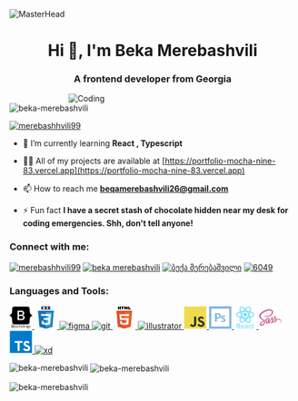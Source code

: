 ![MasterHead](https://www.trio.dev/hubfs/Imported_Blog_Media/dbc631c76245baabe08c31d016a94de2-2.jpg)
<h1 align="center">Hi 👋, I'm Beka Merebashvili</h1>
<h3 align="center">A frontend developer from Georgia</h3>
<img align="right" alt="Coding" width="400" src="https://camo.githubusercontent.com/5ddf73ad3a205111cf8c686f687fc216c2946a75005718c8da5b837ad9de78c9/68747470733a2f2f7468756d62732e6766796361742e636f6d2f4576696c4e657874446576696c666973682d736d616c6c2e676966">

<p align="left"> <img src="https://komarev.com/ghpvc/?username=beka-merebashvili&label=Profile%20views&color=0e75b6&style=flat" alt="beka-merebashvili" /> </p>

<p align="left"> <a href="https://twitter.com/merebashhvili99" target="blank"><img src="https://img.shields.io/twitter/follow/merebashhvili99?logo=twitter&style=for-the-badge" alt="merebashhvili99" /></a> </p>

- 🌱 I’m currently learning **React , Typescript**

- 👨‍💻 All of my projects are available at [https://portfolio-mocha-nine-83.vercel.app](https://portfolio-mocha-nine-83.vercel.app)

- 📫 How to reach me **beqamerebashvili26@gmail.com**

- ⚡ Fun fact **I have a secret stash of chocolate hidden near my desk for coding emergencies. Shh, don't tell anyone!**

<h3 align="left">Connect with me:</h3>
<p align="left">
<a href="https://twitter.com/merebashhvili99" target="blank"><img align="center" src="https://raw.githubusercontent.com/rahuldkjain/github-profile-readme-generator/master/src/images/icons/Social/twitter.svg" alt="merebashhvili99" height="30" width="40" /></a>
<a href="https://linkedin.com/in/beka merebashvili" target="blank"><img align="center" src="https://raw.githubusercontent.com/rahuldkjain/github-profile-readme-generator/master/src/images/icons/Social/linked-in-alt.svg" alt="beka merebashvili" height="30" width="40" /></a>
<a href="https://fb.com/ბექა მერებაშვილი" target="blank"><img align="center" src="https://raw.githubusercontent.com/rahuldkjain/github-profile-readme-generator/master/src/images/icons/Social/facebook.svg" alt="ბექა მერებაშვილი" height="30" width="40" /></a>
<a href="https://discord.gg/6049" target="blank"><img align="center" src="https://raw.githubusercontent.com/rahuldkjain/github-profile-readme-generator/master/src/images/icons/Social/discord.svg" alt="6049" height="30" width="40" /></a>
</p>

<h3 align="left">Languages and Tools:</h3>
<p align="left"> <a href="https://getbootstrap.com" target="_blank" rel="noreferrer"> <img src="https://raw.githubusercontent.com/devicons/devicon/master/icons/bootstrap/bootstrap-plain-wordmark.svg" alt="bootstrap" width="40" height="40"/> </a> <a href="https://www.w3schools.com/css/" target="_blank" rel="noreferrer"> <img src="https://raw.githubusercontent.com/devicons/devicon/master/icons/css3/css3-original-wordmark.svg" alt="css3" width="40" height="40"/> </a> <a href="https://www.figma.com/" target="_blank" rel="noreferrer"> <img src="https://www.vectorlogo.zone/logos/figma/figma-icon.svg" alt="figma" width="40" height="40"/> </a> <a href="https://git-scm.com/" target="_blank" rel="noreferrer"> <img src="https://www.vectorlogo.zone/logos/git-scm/git-scm-icon.svg" alt="git" width="40" height="40"/> </a> <a href="https://www.w3.org/html/" target="_blank" rel="noreferrer"> <img src="https://raw.githubusercontent.com/devicons/devicon/master/icons/html5/html5-original-wordmark.svg" alt="html5" width="40" height="40"/> </a> <a href="https://www.adobe.com/in/products/illustrator.html" target="_blank" rel="noreferrer"> <img src="https://www.vectorlogo.zone/logos/adobe_illustrator/adobe_illustrator-icon.svg" alt="illustrator" width="40" height="40"/> </a> <a href="https://developer.mozilla.org/en-US/docs/Web/JavaScript" target="_blank" rel="noreferrer"> <img src="https://raw.githubusercontent.com/devicons/devicon/master/icons/javascript/javascript-original.svg" alt="javascript" width="40" height="40"/> </a> <a href="https://www.photoshop.com/en" target="_blank" rel="noreferrer"> <img src="https://raw.githubusercontent.com/devicons/devicon/master/icons/photoshop/photoshop-line.svg" alt="photoshop" width="40" height="40"/> </a> <a href="https://reactjs.org/" target="_blank" rel="noreferrer"> <img src="https://raw.githubusercontent.com/devicons/devicon/master/icons/react/react-original-wordmark.svg" alt="react" width="40" height="40"/> </a> <a href="https://sass-lang.com" target="_blank" rel="noreferrer"> <img src="https://raw.githubusercontent.com/devicons/devicon/master/icons/sass/sass-original.svg" alt="sass" width="40" height="40"/> </a> <a href="https://www.typescriptlang.org/" target="_blank" rel="noreferrer"> <img src="https://raw.githubusercontent.com/devicons/devicon/master/icons/typescript/typescript-original.svg" alt="typescript" width="40" height="40"/> </a> <a href="https://www.adobe.com/products/xd.html" target="_blank" rel="noreferrer"> <img src="https://cdn.worldvectorlogo.com/logos/adobe-xd.svg" alt="xd" width="40" height="40"/> </a> </p>

<p><img align="left" src="https://github-readme-stats.vercel.app/api/top-langs?username=beka-merebashvili&show_icons=true&locale=en&layout=compact" alt="beka-merebashvili" /></p>

<p>&nbsp;<img align="center" src="https://github-readme-stats.vercel.app/api?username=beka-merebashvili&show_icons=true&locale=en" alt="beka-merebashvili" /></p>

<p><img align="center" src="https://github-readme-streak-stats.herokuapp.com/?user=beka-merebashvili&" alt="beka-merebashvili" /></p>
